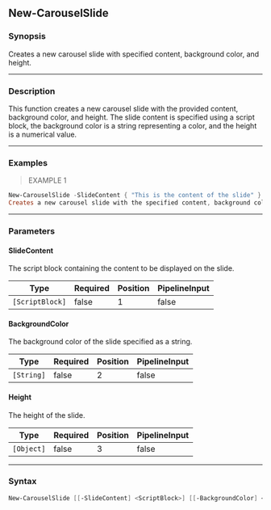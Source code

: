 New-CarouselSlide
-----------------

### Synopsis
Creates a new carousel slide with specified content, background color, and height.

---

### Description

This function creates a new carousel slide with the provided content, background color, and height. The slide content is specified using a script block, the background color is a string representing a color, and the height is a numerical value.

---

### Examples
> EXAMPLE 1

```PowerShell
New-CarouselSlide -SlideContent { "This is the content of the slide" } -BackgroundColor 'blue' -Height 200
Creates a new carousel slide with the specified content, background color 'blue', and height of 200 pixels.
```

---

### Parameters
#### **SlideContent**
The script block containing the content to be displayed on the slide.

|Type           |Required|Position|PipelineInput|
|---------------|--------|--------|-------------|
|`[ScriptBlock]`|false   |1       |false        |

#### **BackgroundColor**
The background color of the slide specified as a string.

|Type      |Required|Position|PipelineInput|
|----------|--------|--------|-------------|
|`[String]`|false   |2       |false        |

#### **Height**
The height of the slide.

|Type      |Required|Position|PipelineInput|
|----------|--------|--------|-------------|
|`[Object]`|false   |3       |false        |

---

### Syntax
```PowerShell
New-CarouselSlide [[-SlideContent] <ScriptBlock>] [[-BackgroundColor] <String>] [[-Height] <Object>] [<CommonParameters>]
```
